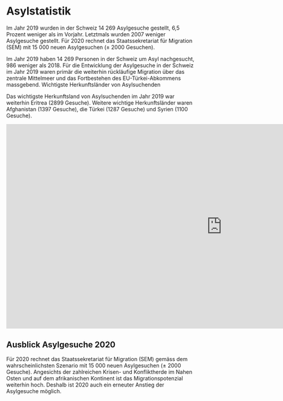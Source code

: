 # Asylstatistik

Im Jahr 2019 wurden in der Schweiz 14 269 Asylgesuche gestellt, 6,5 Prozent weniger als im Vorjahr. Letztmals wurden 2007 weniger Asylgesuche gestellt. Für 2020 rechnet das Staatssekretariat für Migration (SEM) mit 15 000 neuen Asylgesuchen (± 2000 Gesuchen).

Im Jahr 2019 haben 14 269 Personen in der Schweiz um Asyl nachgesucht, 986 weniger als 2018. Für die Entwicklung der Asylgesuche in der Schweiz im Jahr 2019 waren primär die weiterhin rückläufige Migration über das zentrale Mittelmeer und das Fortbestehen des EU-Türkei-Abkommens massgebend.
Wichtigste Herkunftsländer von Asylsuchenden

Das wichtigste Herkunftsland von Asylsuchenden im Jahr 2019 war weiterhin Eritrea (2899 Gesuche). Weitere wichtige Herkunftsländer waren Afghanistan (1397 Gesuche), die Türkei (1287 Gesuche) und Syrien (1100 Gesuche).  


<iframe width="1140" height="541.25" src="https://app.powerbi.com/reportEmbed?reportId=85452ae5-2be5-41a9-9af1-41252630ae7c&autoAuth=true&ctid=8d5f0453-42e2-4219-966c-2f7305cfa68a&config=eyJjbHVzdGVyVXJsIjoiaHR0cHM6Ly93YWJpLXdlc3QtZXVyb3BlLWQtcHJpbWFyeS1yZWRpcmVjdC5hbmFseXNpcy53aW5kb3dzLm5ldC8ifQ%3D%3D" frameborder="0" allowFullScreen="true"></iframe>



## Ausblick Asylgesuche 2020

Für 2020 rechnet das Staatssekretariat für Migration (SEM) gemäss dem wahrscheinlichsten Szenario mit 15 000 neuen Asylgesuchen (± 2000 Gesuche). Angesichts der zahlreichen Krisen- und Konfliktherde im Nahen Osten und auf dem afrikanischen Kontinent ist das Migrationspotenzial weiterhin hoch. Deshalb ist 2020 auch ein erneuter Anstieg der Asylgesuche möglich.
